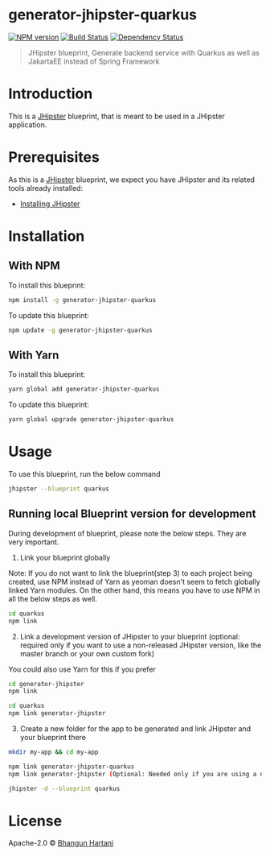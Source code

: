 # generator-jhipster-quarkus
[![NPM version][npm-image]][npm-url] [![Build Status][travis-image]][travis-url] [![Dependency Status][daviddm-image]][daviddm-url]
> JHipster blueprint, Generate backend service with Quarkus as well as JakartaEE instead of Spring Framework

# Introduction

This is a [JHipster](https://www.jhipster.tech/) blueprint, that is meant to be used in a JHipster application.

# Prerequisites

As this is a [JHipster](https://www.jhipster.tech/) blueprint, we expect you have JHipster and its related tools already installed:

- [Installing JHipster](https://www.jhipster.tech/installation/)

# Installation

## With NPM

To install this blueprint:

```bash
npm install -g generator-jhipster-quarkus
```

To update this blueprint:

```bash
npm update -g generator-jhipster-quarkus
```

## With Yarn

To install this blueprint:

```bash
yarn global add generator-jhipster-quarkus
```

To update this blueprint:

```bash
yarn global upgrade generator-jhipster-quarkus
```

# Usage

To use this blueprint, run the below command

```bash
jhipster --blueprint quarkus
```


## Running local Blueprint version for development

During development of blueprint, please note the below steps. They are very important.

1. Link your blueprint globally 

Note: If you do not want to link the blueprint(step 3) to each project being created, use NPM instead of Yarn as yeoman doesn't seem to fetch globally linked Yarn modules. On the other hand, this means you have to use NPM in all the below steps as well.

```bash
cd quarkus
npm link
```

2. Link a development version of JHipster to your blueprint (optional: required only if you want to use a non-released JHipster version, like the master branch or your own custom fork)

You could also use Yarn for this if you prefer

```bash
cd generator-jhipster
npm link

cd quarkus
npm link generator-jhipster
```

3. Create a new folder for the app to be generated and link JHipster and your blueprint there

```bash
mkdir my-app && cd my-app

npm link generator-jhipster-quarkus
npm link generator-jhipster (Optional: Needed only if you are using a non-released JHipster version)

jhipster -d --blueprint quarkus

```

# License

Apache-2.0 © [Bhangun Hartani](https://www.linkedin.com/in/bhangun-hartani-b3859821/)


[npm-image]: https://img.shields.io/npm/v/generator-jhipster-quarkus.svg
[npm-url]: https://npmjs.org/package/generator-jhipster-quarkus
[travis-image]: https://travis-ci.org/bhangun/generator-jhipster-quarkus.svg?branch=master
[travis-url]: https://travis-ci.org/bhangun/generator-jhipster-quarkus
[daviddm-image]: https://david-dm.org/bhangun/generator-jhipster-quarkus.svg?theme=shields.io
[daviddm-url]: https://david-dm.org/bhangun/generator-jhipster-quarkus

